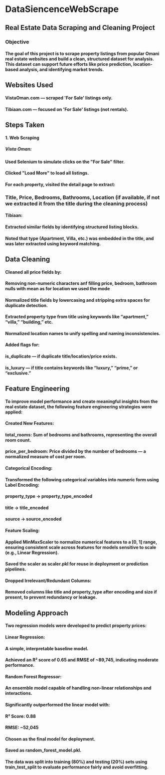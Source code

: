# DataSiencenceWebScrape

## Real Estate Data Scraping and Cleaning Project
### Objective
#### The goal of this project is to scrape property listings from popular Omani real estate websites and build a clean, structured dataset for analysis. This dataset can support future efforts like price prediction, location-based analysis, and identifying market trends.

## Websites Used
#### VistaOman.com — scraped 'For Sale' listings only.

#### Tibiaan.com — focused on 'For Sale' listings (not rentals).

## Steps Taken
#### 1. Web Scraping
##### Vista Oman:
#### Used Selenium to simulate clicks on the "For Sale" filter.
#### Clicked "Load More" to load all listings.
#### For each property, visited the detail page to extract:
### Title, Price, Bedrooms, Bathrooms, Location (if available, if not we extracted it from the title during the cleaning process)

#### Tibiaan:
#### Extracted similar fields by identifying structured listing blocks.
#### Noted that type (Apartment, Villa, etc.) was embedded in the title, and was later extracted using keyword matching.

## Data Cleaning
#### Cleaned all price fields by:
#### Removing non-numeric characters anf filling price, bedroom, bathroom nulls with mean as for location we used the mode
#### Normalized title fields by lowercasing and stripping extra spaces for duplicate detection.
#### Extracted property type from title using keywords like “apartment,” “villa,” “building,” etc.
#### Normalized location names to unify spelling and naming inconsistencies.
#### Added flags for:
#### is_duplicate — if duplicate title/location/price exists.
#### is_luxury — if title contains keywords like “luxury,” “prime,” or “exclusive.”


## Feature Engineering
#### To improve model performance and create meaningful insights from the real estate dataset, the following feature engineering strategies were applied:
#### Created New Features:
#### total_rooms: Sum of bedrooms and bathrooms, representing the overall room count.
#### price_per_bedroom: Price divided by the number of bedrooms — a normalized measure of cost per room.
#### Categorical Encoding:
#### Transformed the following categorical variables into numeric form using Label Encoding:
#### property_type → property_type_encoded
#### title → title_encoded
#### source → source_encoded
#### Feature Scaling:
#### Applied MinMaxScaler to normalize numerical features to a [0, 1] range, ensuring consistent scale across features for models sensitive to scale (e.g., Linear Regression).
#### Saved the scaler as scaler.pkl for reuse in deployment or prediction pipelines.
#### Dropped Irrelevant/Redundant Columns:
#### Removed columns like title and property_type after encoding and size if present, to prevent redundancy or leakage.

## Modeling Approach
#### Two regression models were developed to predict property prices:
#### Linear Regression:
#### A simple, interpretable baseline model.
#### Achieved an R² score of 0.65 and RMSE of ~89,745, indicating moderate performance.
#### Random Forest Regressor:
#### An ensemble model capable of handling non-linear relationships and interactions.
#### Significantly outperformed the linear model with:
#### R² Score: 0.88
#### RMSE: ~52,045
#### Chosen as the final model for deployment.
#### Saved as random_forest_model.pkl.
#### The data was split into training (80%) and testing (20%) sets using train_test_split to evaluate performance fairly and avoid overfitting.


